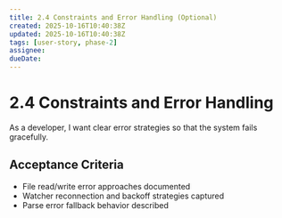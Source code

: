 ```yaml
---
title: 2.4 Constraints and Error Handling (Optional)
created: 2025-10-16T10:40:38Z
updated: 2025-10-16T10:40:38Z
tags: [user-story, phase-2]
assignee:
dueDate:
---
```


# 2.4 Constraints and Error Handling

As a developer, I want clear error strategies so that the system fails gracefully.

## Acceptance Criteria

- File read/write error approaches documented
- Watcher reconnection and backoff strategies captured
- Parse error fallback behavior described
